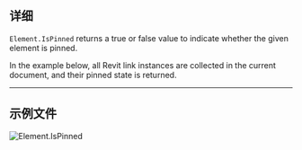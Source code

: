 ## 详细
`Element.IsPinned` returns a true or false value to indicate whether the given element is pinned.

In the example below, all Revit link instances are collected in the current document, and their pinned state is returned.
___
## 示例文件

![Element.IsPinned](./Revit.Elements.Element.IsPinned_img.jpg)

